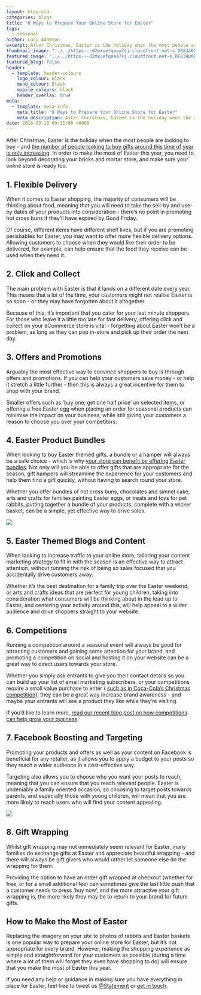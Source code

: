```yaml
---
layout: blog-old
categories: blogs
title: "8 Ways to Prepare Your Online Store for Easter"
tags:
  - seasonal
author: Lucy Adamson
excerpt: After Christmas, Easter is the holiday when the most people are looking to buy - and the number of people looking to buy gifts around this time of year is only increasing. In order to make the most of Easter this year, you need to look beyond decorating your bricks and mortar store, and make sure your online store is ready too.
thumbnail_image: "../../https---d2mxuefqeaa7sj.cloudfront.net-s_DE834D0A22FD328D27CE72B952113D6A3FCFB14CAE104B07CE7C30B6B3F23C54_1457965955079_RKVZU56K73.jpg"
featured_image: "../../https---d2mxuefqeaa7sj.cloudfront.net-s_DE834D0A22FD328D27CE72B952113D6A3FCFB14CAE104B07CE7C30B6B3F23C54_1457965955079_RKVZU56K73.jpg"
featured_blog: false
header:
  - template: header-colours
    logo_colour: Black
    menu_colour: Black
    mobile_colours: black
    header_overlay: true
meta:
  - template: meta-info
    meta_title: "8 Ways to Prepare Your Online Store for Easter"
    meta_description: After Christmas, Easter is the holiday when the most people are looking to buy - and the number of people looking to buy gifts around this time of year is only increasing. In order to make the most of Easter this year, you need to look beyond decorating your bricks and mortar store, and make sure your online store is ready too.
date: 2016-03-18 09:11:00 +0000
---
```


After Christmas, Easter is the holiday when the most people are looking to buy - and [the number of people looking to buy gifts around this time of year is only increasing](https://www.eauk.org/culture/statistics/easter-facts-and-statistics.cfm). In order to make the most of Easter this year, you need to look beyond decorating your bricks and mortar store, and make sure your online store is ready too.

## 1\. Flexible Delivery

When it comes to Easter shopping, the majority of consumers will be thinking about food, meaning that you will need to take the sell-by and use-by dates of your products into consideration - there’s no point in promoting hot cross buns if they’ll have expired by Good Friday.

Of course, different items have different shelf lives, but if you are promoting perishables for Easter, you may want to offer more flexible delivery options. Allowing customers to choose when they would like their order to be delivered, for example, can help ensure that the food they receive can be used when they need it.

## 2\. Click and Collect

The main problem with Easter is that it lands on a different date every year. This means that a lot of the time, your customers might not realise Easter is so soon - or they may have forgotten about it altogether.

Because of this, it’s important that you cater for your last minute shoppers. For those who leave it a little too late for fast delivery, offering click and collect on your eCommerce store is vital - forgetting about Easter won’t be a problem, as long as they can pop in-store and pick up their order the next day.

## 3\. Offers and Promotions

Arguably the most effective way to convince shoppers to buy is through offers and promotions. If you can help your customers save money - or help it stretch a little further - then this is always a great incentive for them to shop with your brand.

Smaller offers such as ‘buy one, get one half price’ on selected items, or offering a free Easter egg when placing an order for seasonal products can minimise the impact on your business, while still giving your customers a reason to choose you over your competitors.

## 4\. Easter Product Bundles

When looking to buy Easter themed gifts, a bundle or a hamper will always be a safe choice - which is why [your store can benefit by offering Easter bundles](https://www.giftshopmag.com/issue/2008/07/unique-giftware-ideas/feature/gift_baskets_feature/). Not only will you be able to offer gifts that are appropriate for the season, gift hampers will streamline the experience for your customers and help them find a gift quickly, without having to search round your store.

Whether you offer bundles of hot cross buns, chocolates and simnel cake, arts and crafts for families painting Easter eggs, or treats and toys for pet rabbits, putting together a bundle of your products, complete with a wicker basket, can be a simple, yet effective way to drive sales.

![](../../https---d2mxuefqeaa7sj.cloudfront.net-s_DE834D0A22FD328D27CE72B952113D6A3FCFB14CAE104B07CE7C30B6B3F23C54_1457965742651_kaboompics.com_Close_up_of_girl_hands_coloring_eggs_for_easter.jpg)

## 5\. Easter Themed Blogs and Content

When looking to increase traffic to your online store, tailoring your content marketing strategy to fit in with the season is an effective way to attract attention, without running the risk of being so sales focused that you accidentally drive customers away.

Whether it’s the best destination for a family trip over the Easter weekend, or arts and crafts ideas that are perfect for young children, taking into consideration what consumers will be thinking about in the lead up to Easter, and centering your activity around this, will help appeal to a wider audience and drive shoppers straight to your website.

## 6\. Competitions

Running a competition around a seasonal event will always be good for attracting customers and gaining some attention for your brand, and promoting a competition on social and hosting it on your website can be a great way to direct users towards your store.

Whether you simply ask entrants to give you their contact details so you can build up your list of email marketing subscribers, or your competitions require a small value purchase to enter ( [such as in Coca-Cola’s Christmas competition](https://www.coca-cola.co.uk/stories/christmas/win-a-visit-from-the-coca-cola-christmas-truck/)), they can be a great way increase brand awareness - and maybe your entrants will see a product they like while they’re visiting.

If you’d like to learn more, [read our recent blog post on how competitions can help grow your business](https://www.statementagency.com/blog/2016/02/how-to-use-competitions-to-grow-your-business).

## 7\. Facebook Boosting and Targeting

Promoting your products and offers as well as your content on Facebook is beneficial for any retailer, as it allows you to apply a budget to your posts so they reach a wider audience in a cost-effective way.

Targeting also allows you to choose who you want your posts to reach, meaning that you can ensure that you reach relevant people. Easter is undeniably a family oriented occasion, so choosing to target posts towards parents, and especially those with young children, will mean that you are more likely to reach users who will find your content appealing.

![](../../https---d2mxuefqeaa7sj.cloudfront.net-s_DE834D0A22FD328D27CE72B952113D6A3FCFB14CAE104B07CE7C30B6B3F23C54_1457968936314_christmas-xmas-gifts-presents.jpg)

## 8\. Gift Wrapping

Whilst gift wrapping may not immediately seem relevant for Easter, many families do exchange gifts at Easter and appreciate beautiful wrapping - and there will always be gift givers who would rather let someone else do the wrapping for them.

Providing the option to have an order gift wrapped at checkout (whether for free, or for a small additional fee) can sometimes give the last little push that a customer needs to press ‘buy now’, and the more attractive your gift wrapping is, the more likely they may be to return to your brand for future gifts.

## How to Make the Most of Easter

Replacing the imagery on your site to photos of rabbits and Easter baskets is one popular way to prepare your online store for Easter, but it’s not appropriate for every brand. However, making the shopping experience as simple and straightforward for your customers as possible (during a time where a lot of them will forget they even have shopping to do) will ensure that you make the most of Easter this year.

If you need any help or guidance in making sure you have everything in place for Easter, feel free to tweet us [@Statement](https://twitter.com/statement) or [get in touch](https://www.statementagency.com/contact-us).
